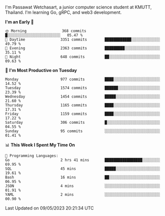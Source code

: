 
I'm Passawat Wetchasart, a junior computer science student at KMUTT, Thailand. I'm learning Go, gRPC, and web3 development.



<!--START_SECTION:waka-->
**I'm an Early 🐤** 

```text
🌞 Morning                368 commits         █░░░░░░░░░░░░░░░░░░░░░░░░   05.47 % 
🌆 Daytime                3351 commits        ████████████░░░░░░░░░░░░░   49.79 % 
🌃 Evening                2363 commits        █████████░░░░░░░░░░░░░░░░   35.11 % 
🌙 Night                  648 commits         ██░░░░░░░░░░░░░░░░░░░░░░░   09.63 % 
```
📅 **I'm Most Productive on Tuesday** 

```text
Monday                   977 commits         ████░░░░░░░░░░░░░░░░░░░░░   14.52 % 
Tuesday                  1574 commits        ██████░░░░░░░░░░░░░░░░░░░   23.39 % 
Wednesday                1454 commits        █████░░░░░░░░░░░░░░░░░░░░   21.60 % 
Thursday                 1165 commits        ████░░░░░░░░░░░░░░░░░░░░░   17.31 % 
Friday                   1159 commits        ████░░░░░░░░░░░░░░░░░░░░░   17.22 % 
Saturday                 306 commits         █░░░░░░░░░░░░░░░░░░░░░░░░   04.55 % 
Sunday                   95 commits          ░░░░░░░░░░░░░░░░░░░░░░░░░   01.41 % 
```


📊 **This Week I Spent My Time On** 

```text
💬 Programming Languages: 
Go                       2 hrs 41 mins       █████████████████░░░░░░░░   69.95 % 
SQL                      45 mins             █████░░░░░░░░░░░░░░░░░░░░   19.61 % 
Bash                     16 mins             ██░░░░░░░░░░░░░░░░░░░░░░░   06.95 % 
JSON                     4 mins              ░░░░░░░░░░░░░░░░░░░░░░░░░   01.91 % 
YAML                     2 mins              ░░░░░░░░░░░░░░░░░░░░░░░░░   00.90 % 
```


 Last Updated on 09/05/2023 20:21:34 UTC
<!--END_SECTION:waka-->

<!--
**markpassawat/markpassawat** is a ✨ _special_ ✨ repository because its `README.md` (this file) appears on your GitHub profile.

Here are some ideas to get you started:

- 🔭 I’m currently working on ...
- 🌱 I’m currently learning ...
- 👯 I’m looking to collaborate on ...
- 🤔 I’m looking for help with ...
- 💬 Ask me about ...
- 📫 How to reach me: ...
- 😄 Pronouns: He/Him
- ⚡ Fun fact: ...
-->

